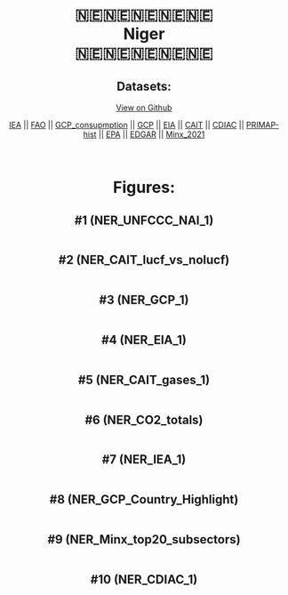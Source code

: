 
<center>
<h1 align="center">
🇳🇪🇳🇪🇳🇪🇳🇪🇳🇪
<br>
Niger
<br>
🇳🇪🇳🇪🇳🇪🇳🇪🇳🇪
</h1>
<h2>Datasets:</h2>
<p><a href="https://github.com/dquintani/GreenhouseData/tree/master/country_data/NER_Niger/data">View on Github</a>
<br></p><p><a href="data/NER_IEA.csv">IEA</a> || <a href="data/NER_FAO.csv">FAO</a> || <a href="data/NER_GCP_consupmption.csv">GCP_consupmption</a> || <a href="data/NER_GCP.csv">GCP</a> || <a href="data/NER_EIA.csv">EIA</a> || <a href="data/NER_CAIT.csv">CAIT</a> || <a href="data/NER_CDIAC.csv">CDIAC</a> || <a href="data/NER_PRIMAP-hist.csv">PRIMAP-hist</a> || <a href="data/NER_EPA.csv">EPA</a> || <a href="data/NER_EDGAR.csv">EDGAR</a> || <a href="data/NER_Minx_2021.csv">Minx_2021</a></p><p><br></p>
<h1>Figures:</h1><h2>#1 (NER_UNFCCC_NAI_1)</h2>
<p><img alt="" src="figures/NER_UNFCCC_NAI_1.png" /></p><h2>#2 (NER_CAIT_lucf_vs_nolucf)</h2>
<p><img alt="" src="figures/NER_CAIT_lucf_vs_nolucf.png" /></p><h2>#3 (NER_GCP_1)</h2>
<p><img alt="" src="figures/NER_GCP_1.png" /></p><h2>#4 (NER_EIA_1)</h2>
<p><img alt="" src="figures/NER_EIA_1.png" /></p><h2>#5 (NER_CAIT_gases_1)</h2>
<p><img alt="" src="figures/NER_CAIT_gases_1.png" /></p><h2>#6 (NER_CO2_totals)</h2>
<p><img alt="" src="figures/NER_CO2_totals.png" /></p><h2>#7 (NER_IEA_1)</h2>
<p><img alt="" src="figures/NER_IEA_1.png" /></p><h2>#8 (NER_GCP_Country_Highlight)</h2>
<p><img alt="" src="figures/NER_GCP_Country_Highlight.png" /></p><h2>#9 (NER_Minx_top20_subsectors)</h2>
<p><img alt="" src="figures/NER_Minx_top20_subsectors.png" /></p><h2>#10 (NER_CDIAC_1)</h2>
<p><img alt="" src="figures/NER_CDIAC_1.png" /></p>